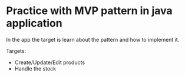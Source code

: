 # Practice with MVP pattern in java application

In the app the target is learn about the pattern and how to implement it.

Targets:

- Create/Update/Edit products
- Handle the stock